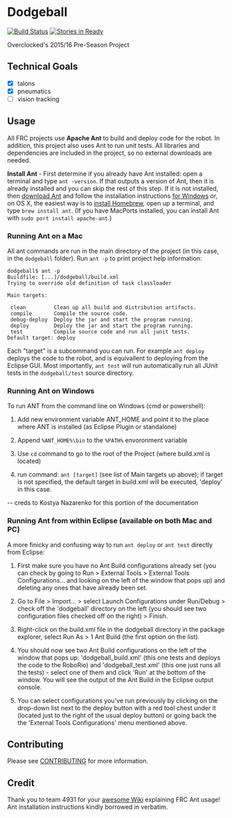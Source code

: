# Dodgeball
[![Build Status](https://travis-ci.com/246overclocked/dodgeball.svg?token=2FpVbKW7VbxCXxGx8Yi3&branch=master)](https://travis-ci.com/246overclocked/dodgeball)
[![Stories in Ready](https://badge.waffle.io/246overclocked/dodgeball.svg?label=ready&title=Ready)](https://waffle.io/246overclocked/dodgeball)

Overclocked's 2015/16 Pre-Season Project

## Technical Goals
- [x] talons
- [x] pneumatics
- [ ] vision tracking

## Usage
All FRC projects use **Apache Ant** to build and deploy code for the robot. In addition, this project also uses Ant to run unit tests. All libraries and dependencies are included in the project, so no external downloads are needed.

**Install Ant** - First determine if you already have Ant installed: open a terminal and type `ant -version`. If that outputs a version of Ant, then it is already installed and you can skip the rest of this step. If it is not installed, then [download Ant](http://ant.apache.org/bindownload.cgi) and follow the installation instructions [for Windows](http://www.nczonline.net/blog/2012/04/12/how-to-install-apache-ant-on-windows/) or, on OS X, the easiest way is to [install Homebrew](http://brew.sh), open up a terminal, and type `brew install ant`. (If you have MacPorts installed, you can install Ant with `sudo port install apache-ant`.)

### Running Ant on a Mac
All ant commands are run in the main directory of the project (in this case, in the `dodgeball` folder). Run `ant -p` to print project help information:
```
dodgeball$ ant -p
Buildfile: [...]/dodgeball/build.xml
Trying to override old definition of task classloader

Main targets:

 clean         Clean up all build and distribution artifacts.
 compile       Compile the source code.
 debug-deploy  Deploy the jar and start the program running.
 deploy        Deploy the jar and start the program running.
 test          Compile source code and run all junit tests.
Default target: deploy
```
Each "target" is a subcommand you can run. For example `ant deploy` deploys the code to the robot, and is equivallent to deploying from the Eclipse GUI. Most importantly, `ant test` will run automatically run all JUnit tests in the `dodgeball/test` source directory. 

### Running Ant on Windows
To run ANT from the command line on Windows (cmd or powershell): 

1) Add new environment variable ANT_HOME and point it to the place where ANT is installed (as Eclipse Plugin or 
standalone)

2) Append `%ANT_HOME%\bin` to the `%PATH%` envoronment variable

3) Use `cd` command to go to the root of the Project (where build.xml is located)

4) run command: `ant [target]` (see list of Main targets up above); if target is not specified, the default target in build.xml will be executed, 'deploy' in this case.

-- creds to Kostya Nazarenko for this portion of the documentation

### Running Ant from within Eclipse (available on both Mac and PC)
A more finicky and confusing way to run `ant deploy` or `ant test` directly from Eclipse:

1) First make sure you have no Ant Build configurations already set (you can check by going to Run > External Tools > External Tools Configurations... and looking on the left of the window that pops up) and deleting any ones that have already been set. 

2) Go to File > Import... > select Launch Configurations under Run/Debug > check off the 'dodgeball' directory on the left (you should see two configuration files checked off on the right) > Finish. 

3) Right-click on the build.xml file in the dodgeball directory in the package explorer, select Run As > 1 Ant Build (the first option on the list). 

4) You should now see two Ant Build configurations on the left of the window that pops up: 'dodgeball_build.xml' (this one tests and deploys the code to the RoboRio) and 'dodgeball_test.xml' (this one just runs all the tests) - select one of them and click 'Run' at the bottom of the window. You will see the output of the Ant Build in the Eclipse output console. 

5) You can select configurations you've run previously by clicking on the drop-down list next to the deploy button with a red tool chest under it (located just to the right of the usual deploy button) or going back the the 'External Tools Configurations' menu mentioned above. 

## Contributing
Please see [CONTRIBUTING](CONTRIBUTING.md) for more information.

## Credit
Thank you to team 4931 for your [awesome Wiki](https://github.com/frc-4931/2014/wiki/Java) explaining FRC Ant usage! Ant installation instructions kindly borrowed in verbatim.
